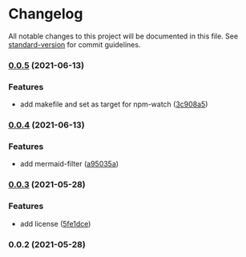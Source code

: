 # Changelog

All notable changes to this project will be documented in this file. See [standard-version](https://github.com/conventional-changelog/standard-version) for commit guidelines.

### [0.0.5](https://bitbucket.org/schoolcraftteam/pandocker/branches/compare/v0.0.4..v0.0.5) (2021-06-13)


### Features

* add makefile and set as target for npm-watch ([3c908a5](https://bitbucket.org/schoolcraftteam/pandocker/commits/3c908a50a9c75a45c9da5307b20e43b35406588f))

### [0.0.4](https://bitbucket.org/schoolcraftteam/pandocker/branches/compare/v0.0.3..v0.0.4) (2021-06-13)


### Features

* add mermaid-filter ([a95035a](https://bitbucket.org/schoolcraftteam/pandocker/commits/a95035a018002974ea21b3cacd18456073ac6bd2))

### [0.0.3](https://bitbucket.org/schoolcraftteam/pandocker/branches/compare/v0.0.2..v0.0.3) (2021-05-28)


### Features

* add license ([5fe1dce](https://bitbucket.org/schoolcraftteam/pandocker/commits/5fe1dce41756c7268aaa8197facfda858ed2f56f))

### 0.0.2 (2021-05-28)
